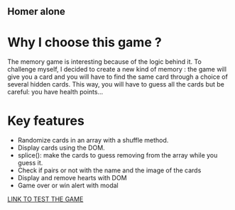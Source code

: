 ## Homer alone

# Why I choose this game ?

The memory game is interesting because of the logic behind it. To challenge myself, I decided to create a new kind of memory : the game will give you a card and you will have to find the same card through a choice of several hidden cards. This way, you will have to guess all the cards but be careful: you have health points...

# Key features

- Randomize cards in an array with a shuffle method.
- Display cards using the DOM.
- splice(): make the cards to guess removing from the array while you guess it.
- Check if pairs or not with the name and the image of the cards
- Display and remove hearts with DOM
- Game over or win alert with modal

[LINK TO TEST THE GAME][1]

[1]: https://ameliechab.github.io/homer-alone-game-project1/
